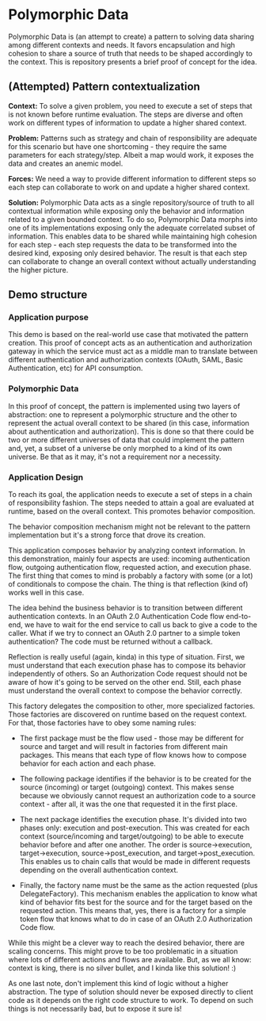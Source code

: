 # Polymorphic Data

Polymorphic Data is (an attempt to create) a pattern to solving data sharing among different contexts and needs. It favors encapsulation and high cohesion to share a source of truth that needs to be shaped accordingly to the context. This is repository presents a brief proof of concept for the idea.

## (Attempted) Pattern contextualization

**Context:** To solve a given problem, you need to execute a set of steps that is not known before runtime evaluation. The steps are diverse and often work on different types of information to update a higher shared context. 

**Problem:** Patterns such as strategy and chain of responsibility are adequate for this scenario but have one shortcoming - they require the same parameters for each strategy/step. Albeit a map would work, it exposes the data and creates an anemic model.

**Forces:** We need a way to provide different information to different steps so each step can collaborate to work on and update a higher shared context.

**Solution:** Polymorphic Data acts as a single repository/source of truth to all contextual information while exposing only the behavior and information related to a given bounded context. To do so, Polymorphic Data morphs into one of its implementations exposing only the adequate correlated subset of information. This enables data to be shared while maintaining high cohesion for each step - each step requests the data to be transformed into the desired kind, exposing only desired behavior. The result is that each step can collaborate to change an overall context without actually understanding the higher picture.


## Demo structure

### Application purpose
This demo is based on the real-world use case that motivated the pattern creation. This proof of concept acts as an authentication and authorization gateway in which the service must act as a middle man to translate between different authentication and authorization contexts (OAuth, SAML, Basic Authentication, etc) for API consumption.

### Polymorphic Data
In this proof of concept, the pattern is implemented using two layers of abstraction: one to represent a polymorphic structure and the other to represent the actual overall context to be shared (in this case, information about authentication and authorization). This is done so that there could be two or more different universes of data that could implement the pattern and, yet, a subset of a universe be only morphed to a kind of its own universe. Be that as it may, it's not a requirement nor a necessity.

### Application Design
To reach its goal, the application needs to execute a set of steps in a chain of responsibility fashion. The steps needed to attain a goal are evaluated at runtime, based on the overall context. This promotes behavior composition.

The behavior composition mechanism might not be relevant to the pattern implementation but it's a strong force that drove its creation.

This application composes behavior by analyzing context information. In this demonstration, mainly four aspects are used: incoming authentication flow, outgoing authentication flow, requested action, and execution phase. The first thing that comes to mind is probably a factory with some (or a lot) of conditionals to compose the chain. The thing is that reflection (kind of) works well in this case.

The idea behind the business behavior is to transition between different authentication contexts. In an OAuth 2.0 Authentication Code flow end-to-end, we have to wait for the end service to call us back to give a code to the caller. What if we try to connect an OAuth 2.0 partner to a simple token authentication? The code must be returned without a callback.

Reflection is really useful (again, kinda) in this type of situation. First, we must understand that each execution phase has to compose its behavior independently of others. So an Authorization Code request should not be aware of how it's going to be served on the other end. Still, each phase must understand the overall context to compose the behavior correctly.

This factory delegates the composition to other, more specialized factories. Those factories are discovered on runtime based on the request context. For that, those factories have to obey some naming rules:

* The first package must be the flow used - those may be different for source and target and will result in factories from different main packages. This means that each type of flow knows how to compose behavior for each action and each phase.

* The following package identifies if the behavior is to be created for the source (incoming) or target (outgoing) context. This makes sense because we obviously cannot request an authorization code to a source context - after all, it was the one that requested it in the first place.

* The next package identifies the execution phase. It's divided into two phases only: execution and post-execution. This was created for each context (source/incoming and target/outgoing) to be able to execute behavior before and after one another. The order is source->execution, target->execution, source->post_execution, and target->post_execution. This enables us to chain calls that would be made in different requests depending on the overall authentication context.

* Finally, the factory name must be the same as the action requested (plus DelegateFactory). This mechanism enables the application to know what kind of behavior fits best for the source and for the target based on the requested action. This means that, yes, there is a factory for a simple token flow that knows what to do in case of an OAuth 2.0 Authorization Code flow.

While this might be a clever way to reach the desired behavior, there are scaling concerns. This might prove to be too problematic in a situation where lots of different actions and flows are available. But, as we all know: context is king, there is no silver bullet, and I kinda like this solution! :)

As one last note, don't implement this kind of logic without a higher abstraction. The type of solution should never be exposed directly to client code as it depends on the right code structure to work. To depend on such things is not necessarily bad, but to expose it sure is!
